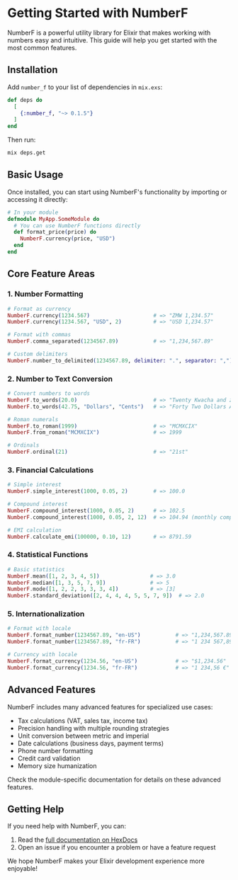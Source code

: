 # Getting Started with NumberF

NumberF is a powerful utility library for Elixir that makes working with numbers easy and intuitive. This guide will help you get started with the most common features.

## Installation

Add `number_f` to your list of dependencies in `mix.exs`:

```elixir
def deps do
  [
    {:number_f, "~> 0.1.5"}
  ]
end
```

Then run:

```bash
mix deps.get
```

## Basic Usage

Once installed, you can start using NumberF's functionality by importing or accessing it directly:

```elixir
# In your module
defmodule MyApp.SomeModule do
  # You can use NumberF functions directly
  def format_price(price) do
    NumberF.currency(price, "USD")
  end
end
```

## Core Feature Areas

### 1. Number Formatting

```elixir
# Format as currency
NumberF.currency(1234.567)                    # => "ZMW 1,234.57"
NumberF.currency(1234.567, "USD", 2)          # => "USD 1,234.57"

# Format with commas
NumberF.comma_separated(1234567.89)           # => "1,234,567.89"

# Custom delimiters
NumberF.number_to_delimited(1234567.89, delimiter: ".", separator: ",") # => "1.234.567,89"
```

### 2. Number to Text Conversion

```elixir
# Convert numbers to words
NumberF.to_words(20.0)                        # => "Twenty Kwacha and zero Ngwee"
NumberF.to_words(42.75, "Dollars", "Cents")   # => "Forty Two Dollars And Seventy Five Cents"

# Roman numerals
NumberF.to_roman(1999)                        # => "MCMXCIX"
NumberF.from_roman("MCMXCIX")                 # => 1999

# Ordinals
NumberF.ordinal(21)                           # => "21st"
```

### 3. Financial Calculations

```elixir
# Simple interest
NumberF.simple_interest(1000, 0.05, 2)        # => 100.0

# Compound interest
NumberF.compound_interest(1000, 0.05, 2)      # => 102.5
NumberF.compound_interest(1000, 0.05, 2, 12)  # => 104.94 (monthly compounding)

# EMI calculation
NumberF.calculate_emi(100000, 0.10, 12)       # => 8791.59
```

### 4. Statistical Functions

```elixir
# Basic statistics
NumberF.mean([1, 2, 3, 4, 5])                # => 3.0
NumberF.median([1, 3, 5, 7, 9])              # => 5
NumberF.mode([1, 2, 2, 3, 3, 3, 4])          # => [3]
NumberF.standard_deviation([2, 4, 4, 4, 5, 5, 7, 9])  # => 2.0
```

### 5. Internationalization

```elixir
# Format with locale
NumberF.format_number(1234567.89, "en-US")           # => "1,234,567.89"
NumberF.format_number(1234567.89, "fr-FR")           # => "1 234 567,89"

# Currency with locale
NumberF.format_currency(1234.56, "en-US")            # => "$1,234.56"
NumberF.format_currency(1234.56, "fr-FR")            # => "1 234,56 €"
```

## Advanced Features

NumberF includes many advanced features for specialized use cases:

- Tax calculations (VAT, sales tax, income tax)
- Precision handling with multiple rounding strategies
- Unit conversion between metric and imperial
- Date calculations (business days, payment terms)
- Phone number formatting
- Credit card validation
- Memory size humanization

Check the module-specific documentation for details on these advanced features.

## Getting Help

If you need help with NumberF, you can:

1. Read the [full documentation on HexDocs](https://hexdocs.pm/number_f)
2. Open an issue if you encounter a problem or have a feature request

We hope NumberF makes your Elixir development experience more enjoyable!